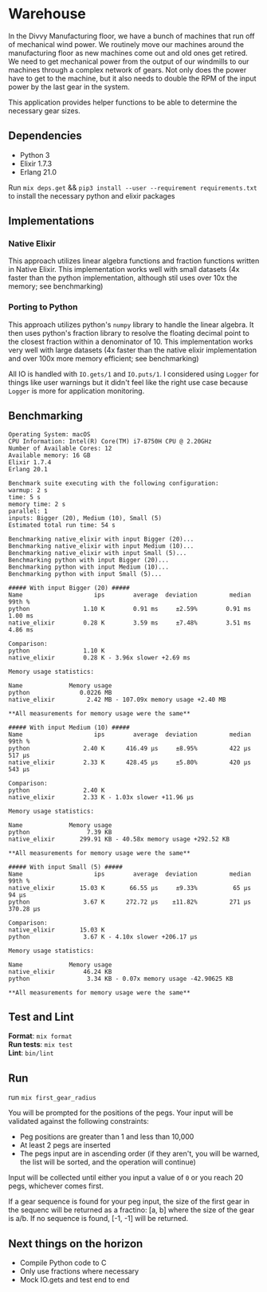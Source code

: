 # Warehouse

In the Divvy Manufacturing floor, we have a bunch of machines that run off of mechanical
wind power. We routinely move our machines around the manufacturing floor as new
machines come out and old ones get retired. We need to get mechanical power from the
output of our windmills to our machines through a complex network of gears. Not only does
the power have to get to the machine, but it also needs to double the RPM of the input
power by the last gear in the system.

This application provides helper functions to be able to determine the necessary gear sizes.

## Dependencies
* Python 3
* Elixir 1.7.3
* Erlang 21.0

Run `mix deps.get` && `pip3 install --user --requirement requirements.txt` to install the necessary python and elixir packages

## Implementations
### Native Elixir
This approach utilizes linear algebra functions and fraction functions written in Native Elixir.
This implementation works well with small datasets (4x faster than the python implementation, although stil uses over 10x the memory; see benchmarking)

### Porting to Python
This approach utilizes python's `numpy` library to handle the linear algebra. It then uses python's
fraction library to resolve the floating decimal point to the closest fraction within a denominator of 10.
This implementation works very well with large datasets (4x faster than the native elixir implementation and over 100x more memory efficient; see benchmarking)

All IO is handled with `IO.gets/1` and `IO.puts/1`. I considered using `Logger` for things like user warnings but it didn't feel like the right use case because
`Logger` is more for application monitoring. 

## Benchmarking
```
Operating System: macOS
CPU Information: Intel(R) Core(TM) i7-8750H CPU @ 2.20GHz
Number of Available Cores: 12
Available memory: 16 GB
Elixir 1.7.4
Erlang 20.1

Benchmark suite executing with the following configuration:
warmup: 2 s
time: 5 s
memory time: 2 s
parallel: 1
inputs: Bigger (20), Medium (10), Small (5)
Estimated total run time: 54 s

Benchmarking native_elixir with input Bigger (20)...
Benchmarking native_elixir with input Medium (10)...
Benchmarking native_elixir with input Small (5)...
Benchmarking python with input Bigger (20)...
Benchmarking python with input Medium (10)...
Benchmarking python with input Small (5)...

##### With input Bigger (20) #####
Name                    ips        average  deviation         median         99th %
python               1.10 K        0.91 ms     ±2.59%        0.91 ms        1.00 ms
native_elixir        0.28 K        3.59 ms     ±7.48%        3.51 ms        4.86 ms

Comparison:
python               1.10 K
native_elixir        0.28 K - 3.96x slower +2.69 ms

Memory usage statistics:

Name             Memory usage
python              0.0226 MB
native_elixir         2.42 MB - 107.09x memory usage +2.40 MB

**All measurements for memory usage were the same**

##### With input Medium (10) #####
Name                    ips        average  deviation         median         99th %
python               2.40 K      416.49 μs     ±8.95%         422 μs         517 μs
native_elixir        2.33 K      428.45 μs     ±5.80%         420 μs         543 μs

Comparison:
python               2.40 K
native_elixir        2.33 K - 1.03x slower +11.96 μs

Memory usage statistics:

Name             Memory usage
python                7.39 KB
native_elixir       299.91 KB - 40.58x memory usage +292.52 KB

**All measurements for memory usage were the same**

##### With input Small (5) #####
Name                    ips        average  deviation         median         99th %
native_elixir       15.03 K       66.55 μs     ±9.33%          65 μs          94 μs
python               3.67 K      272.72 μs    ±11.82%         271 μs      370.28 μs

Comparison:
native_elixir       15.03 K
python               3.67 K - 4.10x slower +206.17 μs

Memory usage statistics:

Name             Memory usage
native_elixir        46.24 KB
python                3.34 KB - 0.07x memory usage -42.90625 KB

**All measurements for memory usage were the same**
```

## Test and Lint
**Format**: `mix format`<br />
**Run tests**: `mix test`<br />
**Lint**: `bin/lint`<br />

## Run
run `mix first_gear_radius`

You will be prompted for the positions of the pegs. Your input will be validated against the following constraints:
* Peg positions are greater than 1 and less than 10,000
* At least 2 pegs are inserted
* The pegs input are in ascending order (if they aren't, you will be warned, the list will be sorted, and the operation will continue)

Input will be collected until either you input a value of `0` or you reach 20 pegs, whichever comes first.

If a gear sequence is found for your peg input, the size of the first gear in the sequenc will be returned as a fractino: [a, b] where the size of the gear is a/b.
If no sequence is found, [-1, -1] will be returned.

## Next things on the horizon
* Compile Python code to C
* Only use fractions where necessary
* Mock IO.gets and test end to end
